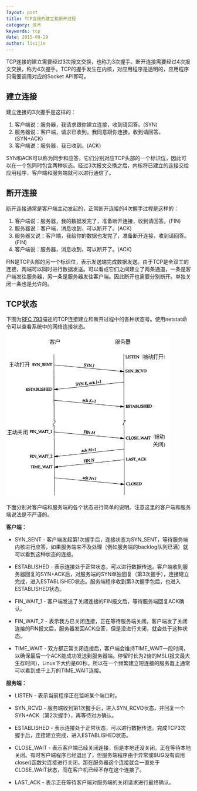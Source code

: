 ```yaml
---
layout: post
title: TCP连接的建立和断开过程
category: 技术
keywords: tcp
date: 2015-09-29
author: lisijie
---
```


TCP连接的建立需要经过3次报文交换，也称为3次握手。断开连接需要经过4次报文交换，称为4次握手。TCP的握手发生在内核，对应用程序是透明的，应用程序只需要调用对应的Socket API即可。

## 建立连接

建立连接的3次握手是这样的：

1. 客户端说：服务器，我请求跟你建立连接，收到请回答。(SYN)
2. 服务器说：客户端，请求已收到，我同意跟你连接，收到请回答。(SYN+ACK)
3. 客户端说：服务器，我已收到。(ACK)

SYN和ACK可以称为同步和应答，它们分别对应TCP头部的一个标识位，因此可以在一个包同时包含两种状态。经过3次报文交换之后，内核将已建立的连接交给应用程序，客户端和服务端就可以进行通信了。

## 断开连接

断开连接通常是客户端主动发起的，正常断开连接的4次握手过程是这样的：

1. 客户端说：服务器，我的数据发完了，准备断开连接，收到请回答。(FIN)
2. 服务器说：客户端，消息收到，可以断开了。(ACK)
3. 服务器又说：客户端，我给你的数据也发完了，准备断开连接，收到请回答。(FIN)
4. 客户端说：服务器，消息收到，可以断开了。(ACK)

FIN是TCP头部的另一个标识位，表示发送端完成数据发送。由于TCP是全双工的连接，两端可以同时进行数据发送。可以看成它们之间建立了两条通道，一条是客户端发往服务器，另一条是服务器发往客户端。因此断开也需要分别断开。单独关闭一条也是允许的。

## TCP状态

下图为[RFC 793](http://www.ietf.org/rfc/rfc793.txt)描述的TCP连接建立和断开过程中的各种状态号。使用netstat命令可以查看系统中的网络连接状态。

![](/static/images/tcp-states.png)

下面分别对客户端和服务端的各个状态进行简单的说明。注意这里的客户端和服务端说法是不严谨的。

**客户端：**

- SYN\_SENT - 客户端发起第1次握手后，连接状态为SYN_SENT，等待服务端内核进行应答，如果服务端来不及处理（例如服务端的backlog队列已满）就可以看到这种状态的连接。

- ESTABLISHED - 表示连接处于正常状态，可以进行数据传送。客户端收到服务器回复的SYN+ACK后，对服务端的SYN单独回复（第3次握手），连接建立完成，进入ESTABLISHED状态。服务端程序收到第3次握手包后，也进入ESTABLISHED状态。

- FIN\_WAIT\_1 - 客户端发送了关闭连接的FIN报文后，等待服务端回复ACK确认。

- FIN\_WAIT\_2 - 表示我方已关闭连接，正在等待服务端关闭。客户端发了关闭连接的FIN报文后，服务器发回ACK应答，但是没进行关闭，就会处于这种状态。

- TIME\_WAIT - 双方都正常关闭连接后，客户端会维持TIME\_WAIT一段时间，以确保最后一个ACK能成功发送到服务器端。停留时长为2倍的MSL(报文最大生存时间)，Linux下大约是60秒。所以在一个频繁建立短连接的服务器上通常可以看到成千上万的TIME\_WAIT连接。

**服务端：**

- LISTEN - 表示当前程序正在监听某个端口时。

- SYN\_RCVD - 服务端收到第1次握手后，进入SYN_RCVD状态，并回复一个SYN+ACK（第2次握手），再等待对方确认。

- ESTABLISHED - 表示连接处于正常状态，可以进行数据传送。完成TCP3次握手后，连接建立完成，进入ESTABLISHED状态。

- CLOSE\_WAIT - 表示客户端已经关闭连接，但是本地还没关闭，正在等待本地关闭。有时客户端程序已经退出了，但服务端程序由于异常或BUG没有调用close()函数对连接进行关闭，那在服务器这个连接就会一直处于CLOSE_WAIT状态，而在客户机已经不存在这个连接了。

- LAST\_ACK - 表示正在等待客户端对服务端的关闭请求进行最终确认。